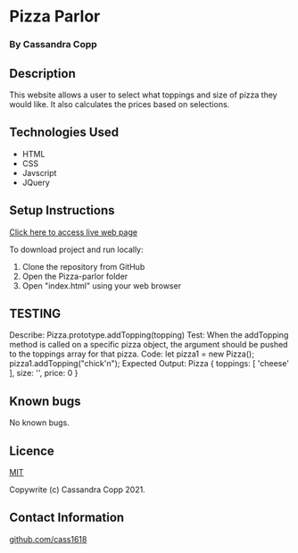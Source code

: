# Pizza Parlor

### By Cassandra Copp

## Description

This website allows a user to select what toppings and size of pizza they would like.  It also calculates the prices based on selections.

## Technologies Used

* HTML
* CSS
* Javscript
* JQuery

## Setup Instructions

[Click here to access live web page](https://cass1618.github.io/Pizza-Parlor/)

To download project and run locally:
1. Clone the repository from GitHub
1. Open the Pizza-parlor folder
1. Open "index.html" using your web browser

## TESTING

Describe: Pizza.prototype.addTopping(topping)
Test: When the addTopping method is called on a specific pizza object, the argument should be pushed to the toppings array for that pizza.
Code: let pizza1 = new Pizza();
      pizza1.addTopping("chick'n");
Expected Output: Pizza { toppings: [ 'cheese' ], size: '', price: 0 }

## Known bugs

No known bugs.

## Licence

[MIT](https://opensource.org/licenses/MIT)

Copywrite (c) Cassandra Copp 2021.

## Contact Information

[github.com/cass1618](http://github.com/cass1618)